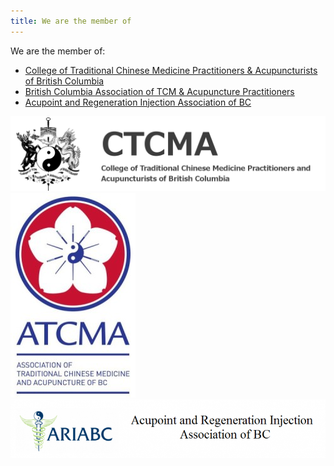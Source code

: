 ```yaml
---
title: We are the member of
---
```


We are the member of:

- [College of Traditional Chinese Medicine Practitioners & Acupuncturists of British Columbia](http://www.ctcma.bc.ca) 
- [British Columbia Association of TCM & Acupuncture Practitioners](http://atcma.org)
- [Acupoint and Regeneration Injection Association of BC](http://ariabc.org)


<!-- <a href="http://ctcma.bc.ca"><img style="width: 803px; height: 120px;" src="assets/images/ctcma_header.png" alt="College of Traditional Chinese Medicine Practitioners and Acupuncturists of British Columbia" border="0"></a> 

<a href="http://atcma.org"><img style="width:123px; height:201px;" src="img/assets/images/atcma.jpg" alt="British Columbia Association of TCM &amp; Acupuncture Practitioner" border="0"></a> 

<a href="http://ariabc.org/" title="Acupoint and Regeneration Injection Association of BC" rel="home"><img src="img/assets/images/ariabc.org.png" alt="Acupoint and Regeneration Injection Association of BC"></a> -->

![CTCMA](/assets/images/ctcma_header.png)
![ATCMA](/assets/images/atcma.jpg)
![ARIABC](/assets/images/ariabc.org.png)
